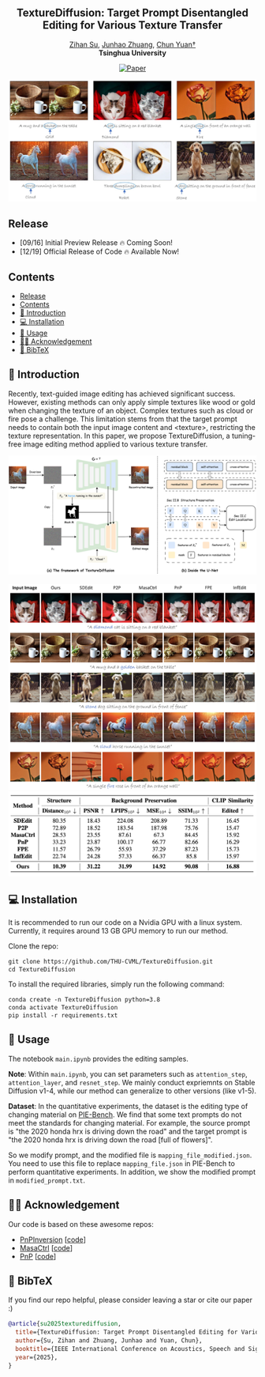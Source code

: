 <p align="center">
  <h2 align="center"><strong>TextureDiffusion: Target Prompt Disentangled<br> Editing for Various Texture Transfer</strong></h2>

<p align="center">
    <a href="https://github.com/Sugewud">Zihan Su</a>,
    <a href="https://github.com/zhuang2002">Junhao Zhuang</a>,
    <a href="https://scholar.google.com.hk/citations?hl=zh-CN&user=fYdxi2sAAAAJ">Chun Yuan&#8224</a>
    <br>
    <b>Tsinghua University</b>
</p>

<div align="center">

[![Paper](https://img.shields.io/badge/arXiv-Paper-b31b1b?logo=arxiv&logoColor=b31b1b)](https://arxiv.org/abs/2409.09610)

</div>


<p align="center">
    <img src="images_github/teaser.png" alt="TexutreDiffusion" width="1000" height="auto">
</p>

## Release
- [09/16] Initial Preview Release 🔥 Coming Soon!
- [12/19] Official Release of Code 🔥 Available Now!

## Contents
- [Release](#release)
- [Contents](#contents)
- [🐶 Introduction](#-introduction)
- [💻 Installation](#-installation)
- [🚀 Usage](#-usage)
- [🙌🏻 Acknowledgement](#-acknowledgement)
- [📖 BibTeX](#-bibtex)

## 🐶 Introduction
Recently, text-guided image editing has achieved significant success. However, existing methods can only apply simple textures like wood or gold when changing the texture of an object. Complex textures such as cloud or fire pose a challenge. This limitation stems from that the target prompt needs to contain both the input image content and \<texture\>, restricting the texture representation. In this paper, we propose TextureDiffusion, a tuning-free image editing method applied to various texture transfer. 

![pipeline](images_github/pipeline.png)
<br><br> 
![qualitative_comparison](images_github/qualitative_comparison.png)
![quantitative_comparison.jpg](images_github/quantitative_comparison.png)

## 💻 Installation
It is recommended to run our code on a Nvidia GPU with a linux system. Currently, it requires around 13 GB GPU memory to run our method. 

Clone the repo:
```
git clone https://github.com/THU-CVML/TextureDiffusion.git
cd TextureDiffusion
```

To install the required libraries, simply run the following command:
```
conda create -n TextureDiffusion python=3.8
conda activate TextureDiffusion
pip install -r requirements.txt
```


## 🚀 Usage

The notebook `main.ipynb` provides the editing samples.

**Note**: Within `main.ipynb`, you can set parameters such as `attention_step`, `attention_layer`, and `resnet_step`. We mainly conduct expriemnts on Stable Diffusion v1-4, while our method can generalize to other versions (like v1-5).

**Dataset**: In the quantitative experiments, the dataset is the editing type of changing material on [PIE-Bench](https://github.com/cure-lab/PnPInversion/tree/main). We find that some text prompts do not meet the standards for changing material. For example, the source prompt is "the 2020 honda hrx is driving down the road" and the target prompt is "the 2020 honda hrx is driving down the road [full of flowers]". 

So we modify prompt, and the modified file is `mapping_file_modified.json`. You need to use this file to replace `mapping_file.json` in PIE-Bench to perform quantitative experiments. In addition, we show the modified prompt in `modified_prompt.txt`.

## 🙌🏻 Acknowledgement
Our code is based on these awesome repos:
* [PnPInversion](https://arxiv.org/abs/2310.01506) [[code](https://github.com/cure-lab/PnPInversion/tree/main)]
* [MasaCtrl](https://arxiv.org/abs/2304.08465) [[code](https://github.com/TencentARC/MasaCtrl)]
* [PnP](https://arxiv.org/pdf/2211.12572) [[code](https://github.com/MichalGeyer/pnp-diffusers)]

## 📖 BibTeX
If you find our repo helpful, please consider leaving a star or cite our paper :)
```bibtex
@article{su2025texturediffusion,
  title={TextureDiffusion: Target Prompt Disentangled Editing for Various Texture Transfer},
  author={Su, Zihan and Zhuang, Junhao and Yuan, Chun},
  booktitle={IEEE International Conference on Acoustics, Speech and Signal Processing (ICASSP)},
  year={2025},
}
```
